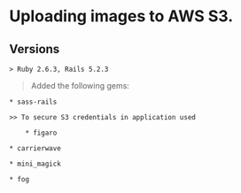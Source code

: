 # Uploading images to AWS S3.

## Versions
	> Ruby 2.6.3, Rails 5.2.3

>Added the following gems:

	* sass-rails

	>> To secure S3 credentials in application used 

		* figaro

	* carrierwave

	* mini_magick

	* fog
